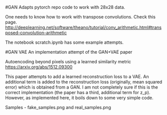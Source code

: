 #GAN
Adapts pytorch repo code to work with 28x28 data.

One needs to know how to work with transpose convolutions. 
Check this page. 
http://deeplearning.net/software/theano/tutorial/conv_arithmetic.html#transposed-convolution-arithmetic

The notebook scratch.ipynb has some example attempts. 

#GAN VAE
An implementation attempt of the GAN+VAE paper 

Autoencoding beyond pixels using a learned similarity metric
https://arxiv.org/abs/1512.09300

This paper attempts to add a learned reconstruction loss to a VAE.
An additional term is added to the reconstruction loss (originally, mean squared error) which is obtained from a GAN.
I am not completely sure if this is the correct implementation (the paper has a third, additional term for z_p).
However, as implemented here, it boils down to some very simple code.

Samples - fake_samples.png and real_samples.png

